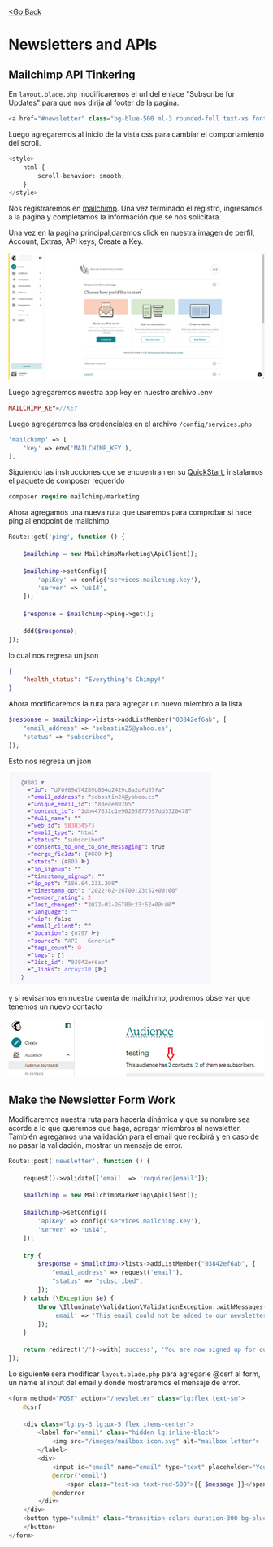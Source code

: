[<Go Back](/README.md)

# Newsletters and APIs

## Mailchimp API Tinkering

En `layout.blade.php` modificaremos el url del enlace "Subscribe for Updates" para que nos dirija al footer de la pagina.

```php
<a href="#newsletter" class="bg-blue-500 ml-3 rounded-full text-xs font-semibold text-white uppercase py-3 px-5"> Subscribe for Updates </a>
```

Luego agregaremos al inicio de la vista css para cambiar el comportamiento del scroll.

```php
<style>
    html {
        scroll-behavior: smooth;
    }
</style>
```

Nos registraremos en [mailchimp](https://login.mailchimp.com/signup/). Una vez terminado el registro, ingresamos a la pagina y completamos la información que se nos solicitara.

Una vez en la pagina principal,daremos click en nuestra imagen de perfil, Account, Extras, API keys, Create a Key.

![mailchimp api key](/docs/images/mailchimp_api_key.gif)

Luego agregaremos nuestra app key en nuestro archivo .env

```php
MAILCHIMP_KEY=//KEY
```

Luego agregaremos las credenciales en el archivo `/config/services.php`

```php
'mailchimp' => [
    'key' => env('MAILCHIMP_KEY'),
],
```

Siguiendo las instrucciones que se encuentran en su [QuickStart](https://mailchimp.com/developer/marketing/guides/quick-start/), instalamos el paquete de composer requerido

```php
composer require mailchimp/marketing
```

Ahora agregamos una nueva ruta que usaremos para comprobar si hace ping al endpoint de mailchimp

```php
Route::get('ping', function () {

    $mailchimp = new MailchimpMarketing\ApiClient();

    $mailchimp->setConfig([
        'apiKey' => config('services.mailchimp.key'),
        'server' => 'us14',
    ]);

    $response = $mailchimp->ping->get();

    ddd($response);
});
```

lo cual nos regresa un json

```json
{
    "health_status": "Everything's Chimpy!"
}
```

Ahora modificaremos la ruta para agregar un nuevo miembro a la lista

```php
$response = $mailchimp->lists->addListMember("03842ef6ab", [
    "email_address" => "sebastin25@yahoo.es",
    "status" => "subscribed",
]);
```

Esto nos regresa un json

![Mailchimp add member Json Response](/docs/images/mailchimp_add_contact_json_response.png)

y si revisamos en nuestra cuenta de mailchimp, podremos observar que tenemos un nuevo contacto

![mailchimp contacts](/docs/images/mailchimp_contacts.png)

## Make the Newsletter Form Work

Modificaremos nuestra ruta para hacerla dinámica y que su nombre sea acorde a lo que queremos que haga, agregar miembros al newsletter. También agregamos una validación para el email que recibirá y en caso de no pasar la validación, mostrar un mensaje de error.

```php
Route::post('newsletter', function () {

    request()->validate(['email' => 'required|email']);

    $mailchimp = new MailchimpMarketing\ApiClient();

    $mailchimp->setConfig([
        'apiKey' => config('services.mailchimp.key'),
        'server' => 'us14',
    ]);

    try {
        $response = $mailchimp->lists->addListMember("03842ef6ab", [
            "email_address" => request('email'),
            "status" => "subscribed",
        ]);
    } catch (\Exception $e) {
        throw \Illuminate\Validation\ValidationException::withMessages([
            'email' => 'This email could not be added to our newsletter list.'
        ]);
    }

    return redirect('/')->with('success', 'You are now signed up for out newsletter!');
});
```

Lo siguiente sera modificar `layout.blade.php` para agregarle @csrf al form, un name al input del email y donde mostraremos el mensaje de error.

```php
<form method="POST" action="/newsletter" class="lg:flex text-sm">
    @csrf

    <div class="lg:py-3 lg:px-5 flex items-center">
        <label for="email" class="hidden lg:inline-block">
            <img src="/images/mailbox-icon.svg" alt="mailbox letter">
        </label>
        <div>
            <input id="email" name="email" type="text" placeholder="Your email address" class="lg:bg-transparent py-2 lg:py-0 pl-4 focus-within:outline-none">
            @error('email')
                <span class="text-xs text-red-500">{{ $message }}</span>
            @enderror
        </div>
    </div>
    <button type="submit" class="transition-colors duration-300 bg-blue-500 hover:bg-blue-600 mt-4 lg:mt-0 lg:ml-3 rounded-full text-xs font-semibold text-white uppercase py-3 px-8"> Subscribe
    </button>
</form>
```
